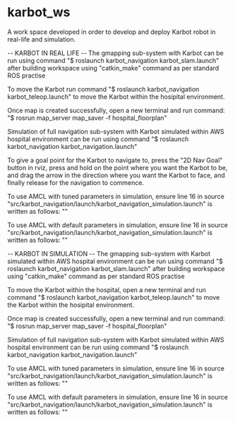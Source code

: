 # karbot_ws
A work space developed in order to develop and deploy Karbot robot in real-life and simulation.

-- KARBOT IN REAL LIFE --
The gmapping sub-system with Karbot can be run using command
"$ roslaunch karbot_navigation karbot_slam.launch"
after building workspace using "catkin_make" command as per standard ROS practise

To move the Karbot run command
"$ roslaunch karbot_navigation karbot_teleop.launch"
to move the Karbot within the hosipital environment.

Once map is created successfully, open a new terminal and run command:
"$ rosrun map_server map_saver -f hospital_floorplan"

Simulation of full navigation sub-system with Karbot simulated within AWS hospital environment can be run using command 
"$ roslaunch karbot_navigation karbot_navigation.launch"

To give a goal point for the Karbot to navigate to, press the "2D Nav Goal" button in rviz, press and hold on the point where you want the Karbot to be, and drag the arrow in the direction where you want the Karbot to face, and finally release for the navigation to commence.

To use AMCL with tuned parameters in simulation, ensure line 16 in source "src/karbot_navigation/launch/karbot_navigation_simulation.launch" is written as follows:
"<include file="$(find karbot_navigation)/launch/amcl.launch"/>"

To use AMCL with default parameters in simulation, ensure line 16 in source "src/karbot_navigation/launch/karbot_navigation_simulation.launch" is written as follows:
"<include file="$(find karbot_localization)/launch/amcl.launch"/>"

-- KARBOT IN SIMULATION --
The gmapping sub-system with Karbot simulated within AWS hospital environment can be run using command
"$ roslaunch karbot_navigation karbot_slam.launch"
after building workspace using "catkin_make" command as per standard ROS practise

To move the Karbot within the hospital, open a new terminal and run command 
"$ roslaunch karbot_navigation karbot_teleop.launch"
to move the Karbot within the hosipital environment.

Once map is created successfully, open a new terminal and run command:
"$ rosrun map_server map_saver -f hospital_floorplan"

Simulation of full navigation sub-system with Karbot simulated within AWS hospital environment can be run using command 
"$ roslaunch karbot_navigation karbot_navigation.launch"

To use AMCL with tuned parameters in simulation, ensure line 16 in source "src/karbot_navigation/launch/karbot_navigation_simulation.launch" is written as follows:
"<include file="$(find karbot_navigation)/launch/amcl.launch"/>"

To use AMCL with default parameters in simulation, ensure line 16 in source "src/karbot_navigation/launch/karbot_navigation_simulation.launch" is written as follows:
"<include file="$(find karbot_localization)/launch/amcl.launch"/>"
